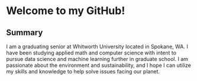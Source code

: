 # Welcome to my GitHub!

## Summary
I am a graduating senior at Whitworth University located in Spokane, WA. I have been studying applied math and computer science with intent to pursue data science and machine learning further in graduate school. I am passionate about the environment and sustainability, and I hope I can utilize my skills and knowledge to help solve issues facing our planet.

<!--
## GitHub Contents
### Western Redcedar Tree Growth Predictor
- Utilized public dataset
-->



<!--
**ConnorW7/ConnorW7** is a ✨ _special_ ✨ repository because its `README.md` (this file) appears on your GitHub profile.

Here are some ideas to get you started:

- 🔭 I’m currently working on ...
- 🌱 I’m currently learning ...
- 👯 I’m looking to collaborate on ...
- 🤔 I’m looking for help with ...
- 💬 Ask me about ...
- 📫 How to reach me: ...
- 😄 Pronouns: ...
- ⚡ Fun fact: ...
-->
